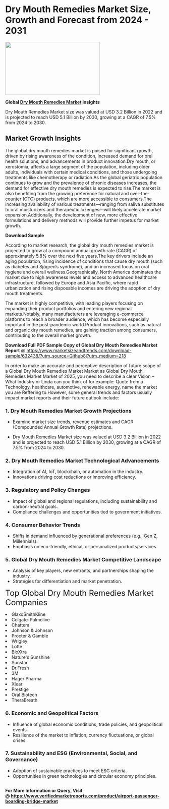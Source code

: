 <H1>Dry Mouth Remedies Market Size, Growth and Forecast from 2024 - 2031</H1><img class="aligncenter size-medium wp-image-584254" src="https://thirdeyenews.in/wp-content/uploads/2024/09/Global-Market-Research-300x168.jpeg" alt="" width="300" height="168" /><p><strong>Global&nbsp;<a href="https://www.marketsizeandtrends.com/download-sample/632438/?utm_source=Github8j?utm_medium=218">Dry Mouth Remedies Market</a> Insights</strong></p><p>Dry Mouth Remedies Market size was valued at USD 3.2 Billion in 2022 and is projected to reach USD 5.1 Billion by 2030, growing at a CAGR of 7.5% from 2024 to 2030.</p><p><h2>Market Growth Insights</h2> <p>The global dry mouth remedies market is poised for significant growth, driven by rising awareness of the condition, increased demand for oral health solutions, and advancements in product innovation.Dry mouth, or xerostomia, affects a large segment of the population, including older adults, individuals with certain medical conditions, and those undergoing treatments like chemotherapy or radiation.As the global geriatric population continues to grow and the prevalence of chronic diseases increases, the demand for effective dry mouth remedies is expected to rise.The market is also benefiting from the growing preference for natural and over-the-counter (OTC) products, which are more accessible to consumers.The increasing availability of various treatments—ranging from saliva substitutes to oral moisturizers and therapeutic lozenges—will likely accelerate market expansion.Additionally, the development of new, more effective formulations and delivery methods will provide further impetus for market growth.</p> <p><strong>Download Sample</strong></p> <p>According to market research, the global dry mouth remedies market is projected to grow at a compound annual growth rate (CAGR) of approximately 5.8% over the next five years.The key drivers include an aging population, rising incidence of conditions that cause dry mouth (such as diabetes and Sjögren’s syndrome), and an increased focus on oral hygiene and overall wellness.Geographically, North America dominates the market due to high awareness levels and access to advanced healthcare infrastructure, followed by Europe and Asia Pacific, where rapid urbanization and rising disposable incomes are driving the adoption of dry mouth treatments.</p> <p>The market is highly competitive, with leading players focusing on expanding their product portfolios and entering new regional markets.Notably, many manufacturers are leveraging e-commerce platforms to reach a broader audience, which has become especially important in the post-pandemic world.Product innovations, such as natural and organic dry mouth remedies, are gaining traction among consumers, contributing to the overall market growth.</p> <p><span class=""><strong>Download Full PDF Sample Copy of Global Dry Mouth Remedies Market Report</strong> @ <a href="https://www.marketsizeandtrends.com/download-sample/632438/?utm_source=Github8j?utm_medium=218" target="_blank">https://www.marketsizeandtrends.com/download-sample/632438/?utm_source=Github8j?utm_medium=218</a></span></p><p>In order to make an accurate and perceptive description of future scope of a Global&nbsp;Dry Mouth Remedies Market Market as Global&nbsp;Dry Mouth Remedies Market Market of 2025, you need to describe a clear Vision &ndash; What Industry or Linda can you think of for example: Quote from a Technology, healthcare, automotive, renewable energy, name the market you are Reffering to.However, some general trends and factors usually impact market reports and their future outlook include:</p><h3>1.&nbsp;<strong>Dry Mouth Remedies Market Growth Projections</strong></h3><ul><li>Examine market size trends, revenue estimates and CAGR (Compounded Annual Growth Rate) projections.</li><li><p>Dry Mouth Remedies Market size was valued at USD 3.2 Billion in 2022 and is projected to reach USD 5.1 Billion by 2030, growing at a CAGR of 7.5% from 2024 to 2030.</p></li></ul><h3>2.&nbsp;<strong>Dry Mouth Remedies Market Technological Advancements</strong></h3><ul><li>Integration of AI, IoT, blockchain, or automation in the industry.</li><li>Innovations driving cost reductions or improving efficiency.</li></ul><h3>3.&nbsp;<strong>Regulatory and Policy Changes</strong></h3><ul><li>Impact of global and regional regulations, including sustainability and carbon-neutral goals.</li><li>Compliance challenges and opportunities tied to government initiatives.</li></ul><h3>4.&nbsp;<strong>Consumer Behavior Trends</strong></h3><ul><li>Shifts in demand influenced by generational preferences (e.g., Gen Z, Millennials).</li><li>Emphasis on eco-friendly, ethical, or personalized products/services.</li></ul><h3>5.&nbsp;<strong>Global Dry Mouth Remedies Market Competitive Landscape</strong></h3><ul><li>Analysis of key players, new entrants, and partnerships shaping the industry.</li><li>Strategies for differentiation and market penetration.</li></ul><p data-pm-slice="1 1 []"><span style="color: inherit; font-family: inherit; font-size: 25px;">Top Global Dry Mouth Remedies Market Companies</span></p><div class="" data-test-id=""><p><li>GlaxoSmithKline</li><li> Colgate-Palmolive</li><li> Chattem</li><li> Johnson & Johnson</li><li> Procter & Gamble</li><li> Wrigley</li><li> Lotte</li><li> BioXtra</li><li> Nature's Sunshine</li><li> Sunstar</li><li> Dr.Fresh</li><li> 3M</li><li> Hager Pharma</li><li> Xlear</li><li> Prestige</li><li> Oral Biotech</li><li> TheraBreath</li></p></div><h3>6.&nbsp;<strong>Economic and Geopolitical Factors</strong></h3><ul><li>Influence of global economic conditions, trade policies, and geopolitical events.</li><li>Resilience of the market to inflation, currency fluctuations, or global crises.</li></ul><h3>7.&nbsp;<strong>Sustainability and ESG (Environmental, Social, and Governance)</strong></h3><ul><li>Adoption of sustainable practices to meet ESG criteria.</li><li>Opportunities in green technologies and circular economy principles.</li></ul><h2><strong style="font-size: 14px;">For More Information or Query, Visit @&nbsp;</strong><a style="background-color: #ffffff; font-size: 14px;" href="https://www.marketsizeandtrends.com/report/dry-mouth-remedies-market/" target="_blank">https://www.verifiedmarketreports.com/product/airport-passenger-boarding-bridge-market</a></h2>